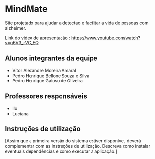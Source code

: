 # MindMate

Site projetado para ajudar a detectao e facilitar a vida de pessoas com alzheimer.

Link do video de apresentação :
https://www.youtube.com/watch?v=q6V3_rVC_EQ

## Alunos integrantes da equipe

* Vitor Alexandre Moreira Amaral
* Pedro Henrique Bellone Souza e Silva
* Pedro Henrique Gaioso de Oliveira

## Professores responsáveis

* Ilo
* Luciana

## Instruções de utilização

[Assim que a primeira versão do sistema estiver disponível, deverá complementar com as instruções de utilização. Descreva como instalar eventuais dependências e como executar a aplicação.]
